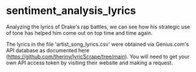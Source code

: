# sentiment_analysis_lyrics
 Analyzing the lyrics of Drake's rap battles, we can see how his strategic use of tone has helped him come out on top time and time again. 

 The lyrics in the file 'artist_song_lyrics.csv' were obtained via Genius.com's API database as documented here (https://github.com/theriny/lyricScrape/tree/main). You will need to get your own API access token by visiting their website and making a request.

